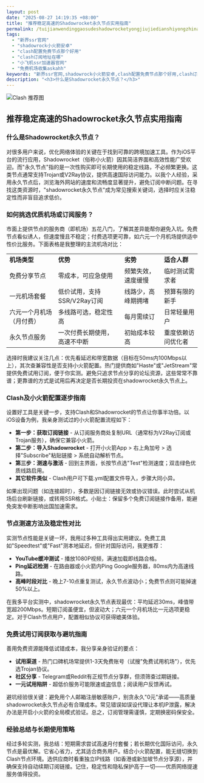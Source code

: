 ```yaml
---
layout: post
date: "2025-08-27 14:19:35 +08:00"
title: "推荐稳定高速的Shadowrocket永久节点实用指南"
permalink: /tuijianwendinggaosudeshadowrocketyongjiujiedianshiyongzhinan/
tags:
  - "新界ssr官网"
  - "shadowrock小火箭安卓"
  - "clash配置免费节点那个好用"
  - "clash订阅地址在哪"
  - "小飞机ssr加速器官网"
  - "免费机场收集askahh"
keywords: "新界ssr官网,shadowrock小火箭安卓,clash配置免费节点那个好用,clash订阅地址在哪,小飞机ssr加速器官网,免费机场收集askahh"
description: "<h3>什么是Shadowrocket永久节点？</h3>"
---
```


![Clash 推荐图](https://clashjd.github.io/assets/img/clash免费订阅.png)

## 推荐稳定高速的Shadowrocket永久节点实用指南

<h3>什么是Shadowrocket永久节点？</h3>
<p>对很多用户来说，优化网络体验的关键在于找到可靠的跨境加速工具。作为iOS平台的流行应用，Shadowrocket（俗称小火箭）因其简洁界面和高效性能广受欢迎。而"永久节点"指的是一次性购买即可长期使用的稳定线路，不必频繁更换。这类节点通常支持Trojan或V2Ray协议，提供高速国际访问能力。以我个人经验，采用永久节点后，浏览海外网站的速度和流畅度显著提升，避免订阅中断问题。在寻找这类资源时，"shadowrocket永久节点"成为常见搜索关键词，选择时应关注稳定性而非盲目追求低价。</p>
<h3>如何挑选优质机场或订阅服务？</h3>
<p>市面上提供节点的服务商（即机场）五花八门，了解其差异能帮你避免入坑。免费节点看似诱人，但速度慢且不稳定；付费选项更可靠，如六元一个月机场提供适中性价比服务。下面表格是我整理的主流机场对比：</p>
<table>
<tr>
<td><strong>机场类型</strong></td>
<td><strong>优势</strong></td>
<td><strong>劣势</strong></td>
<td><strong>适合人群</strong></td>
</tr>
<tr>
<td>免费分享节点</td>
<td>零成本，可应急使用</td>
<td>频繁失效，速度缓慢</td>
<td>临时测试需求者</td>
</tr>
<tr>
<td>一元机场套餐</td>
<td>低价试用，支持SSR/V2Ray订阅</td>
<td>线路少，高峰期拥堵</td>
<td>预算有限的新手</td>
</tr>
<tr>
<td>六元一个月机场（月付费）</td>
<td>多线路可选，稳定性高</td>
<td>每月需续订</td>
<td>日常轻量用户</td>
</tr>
<tr>
<td>永久节点服务</td>
<td>一次付费长期使用，高速不中断</td>
<td>初始成本较高</td>
<td>重度依赖访问优化者</td>
</tr>
</table>
<p>选择时我建议关注几点：优先看延迟和带宽数据（目标在50ms内100Mbps以上），其次查兼容性是否支持小火箭配置。热门提供商如"Haste"或"JetStream"常提供免费试用订阅，便于你实测。避免只追求节点分享的论坛资源，这些常常不靠谱；更靠谱的方式是试用后再决定是否长期投资在shadowrocket永久节点上。</p>
<h3>Clash及小火箭配置逐步指南</h3>
<p>设置好工具是关键一步，支持Clash和Shadowrocket的节点让你事半功倍。以iOS设备为例，我亲身测试过的小火箭配置流程如下：</p>
<ul>
<li><strong>第一步：获取订阅链接</strong> - 从订阅服务商处复制URL（通常标为V2Ray订阅或Trojan服务），确保它兼容小火箭。</li>
<li><strong>第二步：导入Shadowrocket</strong> - 打开小火箭App > 右上角加号 > 选择"Subscribe"粘贴链接 > 系统自动解析节点。</li>
<li><strong>第三步：测速与激活</strong> - 回到主界面，长按节点选"Test"检测速度；双击绿色优质线路启用。</li>
<li><strong>其它软件类似</strong> - Clash用户可下载.yml配置文件导入，步骤大同小异。</li>
</ul>
<p>如果出现问题（如连接超时），多数是因订阅链接无效或协议错误。此时尝试从机场后台刷新链接，或转用SSR格式。小贴士：保留多个免费订阅链接作备用，能避免突发中断影响出国加速需求。</p>
<h3>节点测速方法及稳定性对比</h3>
<p>实测节点性能是关键一环，我用过多种工具得出实用建议。免费工具如"Speedtest"或"Fast"测本地延迟，但针对国际访问，我更推荐：</p>
<ul>
<li><strong>YouTube缓冲测试</strong> - 播放1080P视频，满速加载即线路合格。</li>
<li><strong>Ping延迟检测</strong> - 在路由器或小火箭内Ping Google服务器，80ms内为高速线路。</li>
<li><strong>高峰时段对比</strong> - 晚上7-10点重复测试，永久节点波动小；免费节点则可能掉速50%以上。</li>
</ul>
<p>在我多平台实测中，shadowrocket永久节点表现最优：平均延迟30ms，峰值带宽超200Mbps。短期订阅虽便宜，但波动大；六元一个月机场比一元选项更稳定。对于Clash节点用户，配置相似协议可获得媲美体验。</p>
<h3>免费试用订阅获取与避坑指南</h3>
<p>善用免费资源能降低试错成本，我分享亲身验证的要点：</p>
<ul>
<li><strong>试用渠道</strong> - 热门口碑机场常提供1-3天免费账号（试搜"免费试用机场"），优先选Trojan协议。</li>
<li><strong>社区分享</strong> - Telegram或Reddit有正规节点分享群，但须筛查过期链接。</li>
<li><strong>一元试用陷阱</strong> - 超低价服务可能限速或盗信息；阅读用户反馈再试。</li>
</ul>
<p>避坑经验很关键：避免用个人邮箱注册敏感账户，别贪永久"0元"承诺——高质量shadowrocket永久节点必有合理成本。常见错误如误设代理让本机IP泄露，解决办法是开启小火箭的全局模式验证。总之，订阅管理需谨慎，定期换密码保安全。</p>
<h3>经验总结与长期使用策略</h3>
<p>经过多轮实测，我总结：短期需求尝试高速月付套餐；若长期优化国际访问，永久节点是最优解。它省心省力，尤其适合商务用户。结合小火箭配置，能无缝切换到Clash节点环境。选供应商时看重独立IP线路（如香港或新加坡节点分享源），并确保支持自动续期订阅链接。记住，稳定性和隐私保护高于一切——优质网络提速服务值得投资。</p>